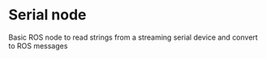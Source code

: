 # Serial node

Basic ROS node to read strings from a streaming serial device and convert to ROS messages
